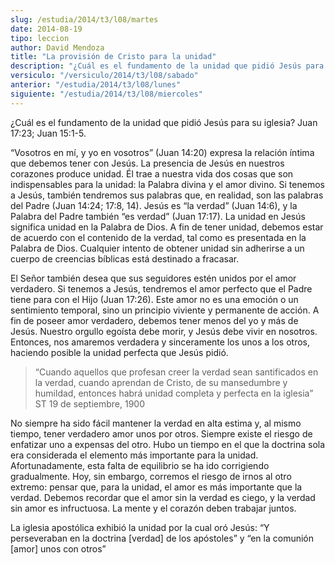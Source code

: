 ```yaml
---
slug: /estudia/2014/t3/l08/martes
date: 2014-08-19
tipo: leccion
author: David Mendoza
title: "La provisión de Cristo para la unidad"
description: "¿Cuál es el fundamento de la unidad que pidió Jesús para su iglesia? Juan  17:23 <>; Juan 15:1-5 <>. “Vosotros en mí, y yo en vosotros” (Juan 14:20 <>)  expresa la relación íntima que debemos tener con Jesús. La presencia de Jesús  en nuestros corazones produce unidad. Él ..."
versiculo: "/versiculo/2014/t3/l08/sabado"
anterior: "/estudia/2014/t3/l08/lunes"
siguiente: "/estudia/2014/t3/l08/miercoles"
---
```


¿Cuál es el fundamento de la unidad que pidió Jesús para su iglesia? Juan 17:23; Juan 15:1-5.

“Vosotros en mí, y yo en vosotros” (Juan 14:20) expresa la relación íntima que debemos tener con Jesús. La presencia de Jesús en nuestros corazones produce unidad. Él trae a nuestra vida dos cosas que son indispensables para la unidad: la Palabra divina y el amor divino.
Si tenemos a Jesús, también tendremos sus palabras que, en realidad, son las palabras del Padre (Juan 14:24; 17:8, 14). Jesús es “la verdad” (Juan 14:6), y la Palabra del Padre también “es verdad” (Juan 17:17). La unidad en Jesús significa unidad en la Palabra de Dios. A fin de tener unidad, debemos estar de acuerdo con el contenido de la verdad, tal como es presentada en la Palabra de Dios. Cualquier intento de obtener unidad sin adherirse a un cuerpo de creencias bíblicas está destinado a fracasar.

El Señor también desea que sus seguidores estén unidos por el amor verdadero. Si tenemos a Jesús, tendremos el amor perfecto que el Padre tiene para con el Hijo (Juan 17:26). Este amor no es una emoción o un sentimiento temporal, sino un principio viviente y permanente de acción. A fin de poseer amor verdadero, debemos tener menos del yo y más de Jesús. Nuestro orgullo egoísta debe morir, y Jesús debe vivir en nosotros. Entonces, nos amaremos verdadera y sinceramente los unos a los otros, haciendo posible la unidad perfecta que Jesús pidió.

> “Cuando aquellos que profesan creer la verdad sean santificados en la verdad, cuando aprendan de Cristo, de su mansedumbre y humildad, entonces habrá unidad completa y perfecta en la iglesia” ST 19 de septiembre, 1900

No siempre ha sido fácil mantener la verdad en alta estima y, al mismo tiempo, tener verdadero amor unos por otros. Siempre existe el riesgo de enfatizar uno a expensas del otro. Hubo un tiempo en el que la doctrina sola era considerada el elemento más importante para la unidad. Afortunadamente, esta falta de equilibrio se ha ido corrigiendo gradualmente. Hoy, sin embargo, corremos el riesgo de irnos al otro extremo: pensar que, para la unidad, el amor es más importante que la verdad. Debemos recordar que el amor sin la verdad es ciego, y la verdad sin amor es infructuosa. La mente y el corazón deben trabajar juntos.

La iglesia apostólica exhibió la unidad por la cual oró Jesús: “Y perseveraban en la doctrina [verdad] de los apóstoles” y “en la comunión [amor] unos con otros”
